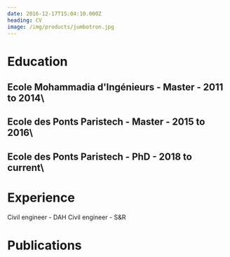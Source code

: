 ```yaml
---
date: 2016-12-17T15:04:10.000Z
heading: CV
image: /img/products/jumbotron.jpg
---
```

# Education

## Ecole Mohammadia d'Ingénieurs - Master - 2011 to 2014\
## Ecole des Ponts Paristech     - Master - 2015 to 2016\
## Ecole des Ponts Paristech     - PhD    - 2018 to current\

# Experience

Civil engineer - DAH
Civil engineer - S&R

# Publications
